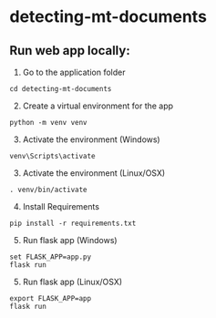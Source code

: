 # detecting-mt-documents

## Run web app locally:

1. Go to the application folder
```
cd detecting-mt-documents
```

2. Create a virtual environment for the app
```
python -m venv venv
```

3. Activate the environment (Windows)
```
venv\Scripts\activate
```

3. Activate the environment (Linux/OSX)
```
. venv/bin/activate
```

4. Install Requirements
```
pip install -r requirements.txt
```

5. Run flask app (Windows)
```
set FLASK_APP=app.py
flask run
```

5. Run flask app (Linux/OSX)
```
export FLASK_APP=app
flask run
```
